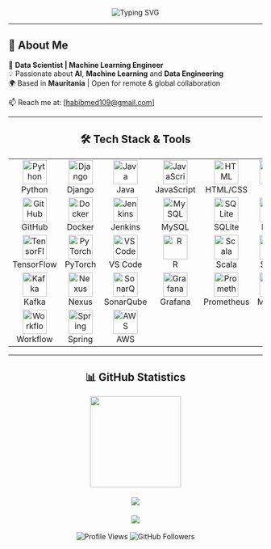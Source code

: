 <p align="center">
  <img src="https://readme-typing-svg.herokuapp.com?font=Fira+Code&size=26&pause=1000&color=00FFAA&center=true&vCenter=true&width=600&lines=👋+Hey+there!+I'm+Med+Abdellahi+Habib;💻+Data+Scientist+%26+ML+Engineer;🚀+Passionate+about+AI%2C+Data+%26" alt="Typing SVG" />
</p>

---

## 🧠 About Me
🎯 **Data Scientist | Machine Learning Engineer**  
💡 Passionate about **AI**, **Machine Learning** and **Data Engineering**  
🌍 Based in **Mauritania** | Open for remote & global collaboration  

📫 Reach me at: [habibmed109@gmail.com]

---


<h2 align="center">🛠️ Tech Stack & Tools</h2>
<div align="center">
  <table>
    <tr>
      <td align="center" width="96">
        <img src="https://skillicons.dev/icons?i=python" width="48" height="48" alt="Python" />
        <br>Python
      </td>
      <td align="center" width="96">
        <img src="https://skillicons.dev/icons?i=django" width="48" height="48" alt="Django" />
        <br>Django
      </td>
      <td align="center" width="96">
        <img src="https://skillicons.dev/icons?i=java" width="48" height="48" alt="Java" />
        <br>Java
      </td>
      <td align="center" width="96">
        <img src="https://skillicons.dev/icons?i=js" width="48" height="48" alt="JavaScript" />
        <br>JavaScript
      </td>
      <td align="center" width="96">
        <img src="https://skillicons.dev/icons?i=html" width="48" height="48" alt="HTML" />
        <br>HTML/CSS
      </td>
      <td align="center" width="96">
        <img src="https://skillicons.dev/icons?i=git" width="48" height="48" alt="Git" />
        <br>Git
      </td>
    </tr>
    <tr>
      <td align="center" width="96">
        <img src="https://skillicons.dev/icons?i=github" width="48" height="48" alt="GitHub" />
        <br>GitHub
      </td>
      <td align="center" width="96">
        <img src="https://skillicons.dev/icons?i=docker" width="48" height="48" alt="Docker" />
        <br>Docker
      </td>
      <td align="center" width="96">
        <img src="https://skillicons.dev/icons?i=jenkins" width="48" height="48" alt="Jenkins" />
        <br>Jenkins
      </td>
      <td align="center" width="96">
        <img src="https://skillicons.dev/icons?i=mysql" width="48" height="48" alt="MySQL" />
        <br>MySQL
      </td>
      <td align="center" width="96">
        <img src="https://skillicons.dev/icons?i=sqlite" width="48" height="48" alt="SQLite" />
        <br>SQLite
      </td>
      <td align="center" width="96">
        <img src="https://skillicons.dev/icons?i=linux" width="48" height="48" alt="Linux" />
        <br>Linux
      </td>
    </tr>
    <tr>
      <td align="center" width="96">
        <img src="https://skillicons.dev/icons?i=tensorflow" width="48" height="48" alt="TensorFlow" />
        <br>TensorFlow
      </td>
      <td align="center" width="96">
        <img src="https://skillicons.dev/icons?i=pytorch" width="48" height="48" alt="PyTorch" />
        <br>PyTorch
      </td>
      <td align="center" width="96">
        <img src="https://skillicons.dev/icons?i=vscode" width="48" height="48" alt="VS Code" />
        <br>VS Code
      </td>
      <td align="center" width="96">
        <img src="https://skillicons.dev/icons?i=r" width="48" height="48" alt="R" />
        <br>R
      </td>
      <td align="center" width="96">
        <img src="https://skillicons.dev/icons?i=scala" width="48" height="48" alt="Scala" />
        <br>Scala
      </td>
      <td align="center" width="96">
        <img src="https://skillicons.dev/icons?i=spark" width="48" height="48" alt="Spark" />
        <br>Spark
      </td>
    </tr>
    <tr>
      <td align="center" width="96">
        <img src="https://skillicons.dev/icons?i=kafka" width="48" height="48" alt="Kafka" />
        <br>Kafka
      </td>
      <td align="center" width="96">
        <img src="https://skillicons.dev/icons?i=nexus" width="48" height="48" alt="Nexus" />
        <br>Nexus
      </td>
      <td align="center" width="96">
        <img src="https://skillicons.dev/icons?i=sonarqube" width="48" height="48" alt="SonarQube" />
        <br>SonarQube
      </td>
      <td align="center" width="96">
        <img src="https://skillicons.dev/icons?i=grafana" width="48" height="48" alt="Grafana" />
        <br>Grafana
      </td>
      <td align="center" width="96">
        <img src="https://skillicons.dev/icons?i=prometheus" width="48" height="48" alt="Prometheus" />
        <br>Prometheus
      </td>
      <td align="center" width="96">
        <img src="https://skillicons.dev/icons?i=mlflow" width="48" height="48" alt="MLflow" />
        <br>MLflow
      </td>
    </tr>
    <tr>
      <td align="center" width="96">
        <img src="https://skillicons.dev/icons?i=workflow" width="48" height="48" alt="Workflow" />
        <br>Workflow
      </td>
      <td align="center" width="96">
        <img src="https://skillicons.dev/icons?i=spring" width="48" height="48" alt="Spring" />
        <br>Spring
      </td>
      <td align="center" width="96">
        <img src="https://skillicons.dev/icons?i=aws" width="48" height="48" alt="AWS" />
        <br>AWS
      </td>
    </tr>
  </table>
</div>

---

<!-- ///////// GITHUB STATS SECTION ///////// -->
<h2 align="center">📊 GitHub Statistics</h2>

<div align="center">
  <img height="180em" src="https://github-readme-stats.vercel.app/api?username=medabdellahihabib&show_icons=true&theme=tokyonight&include_all_commits=true&count_private=true&border_radius=10&border_color=36BCF7&v=3"/>
</div>

<div align="center" style="margin-top: 20px;">
  <img src="https://streak-stats.demolab.com/?user=medabdellahihabib&theme=tokyonight&border_radius=10&border=36BCF7&v=3" />
</div>

<div align="center" style="margin-top: 20px;">
  <img src="https://github-readme-activity-graph.vercel.app/graph?username=medabdellahihabib&theme=tokyo-night&bg_color=0d1117&color=36BCF7&line=36BCF7&point=ffffff&area=true&hide_border=false&border_radius=10&v=3" />
</div>

<br>

<div align="center">
  <img src="https://komarev.com/ghpvc/?username=medabdellahihabib&color=00FFAA&style=flat" alt="Profile Views" />
  <img src="https://img.shields.io/github/followers/medabdellahihabib?color=00FFAA&style=flat" alt="GitHub Followers" />

</div>
